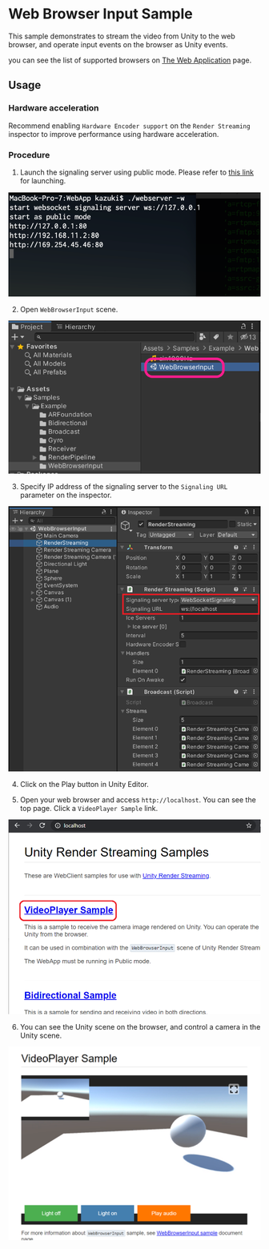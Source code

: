 # Web Browser Input Sample

This sample demonstrates to stream the video from Unity to the web browser, and operate input events on the browser as Unity events.

you can see the list of supported browsers on [The Web Application](webapp.md) page.

## Usage

### Hardware acceleration 

Recommend enabling `Hardware Encoder support` on the `Render Streaming` inspector to improve performance using hardware acceleration.

### Procedure

1) Launch the signaling server using public mode. Please refer to [this link](webapp.md) for launching.

![Launch web server](images/launch_webserver_public_mode.png)

2) Open `WebBrowserInput` scene.

![Open WebBrowserInput scene](images/open_webbrowserinput_scene.png)

3) Specify IP address of the signaling server to the `Signaling URL` parameter on the inspector.

![Signaling url on inspector](images/webbrowserinput_sample_signaling_url_on_inspector.png)

4) Click on the Play button in Unity Editor.

5) Open your web browser and access `http://localhost`. You can see the top page. Click a `VideoPlayer Sample` link.

![Main page on the browser](images/browser_mainpage.png)

6) You can see the Unity scene on the browser, and control a camera in the Unity scene.

![Video player sample on the browser](images/browser_videoplayer.png)
